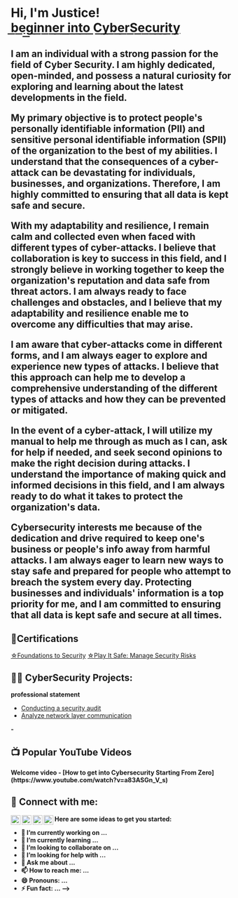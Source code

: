 <h1>Hi, I'm Justice! <br/><a href="https://github.com/JusticeLettre">b͟e͟g͟i͟n͟n͟e͟r͟ ͟i͟n͟t͟o͟ ͟C͟y͟b͟e͟r͟S͟e͟c͟u͟r͟i͟t͟y͟</a>

 
<h2><b>I am an individual with a strong passion for the field of Cyber Security. I am highly dedicated, open-minded, and possess a natural curiosity for exploring and learning about the latest developments in the field.

My primary objective is to protect people's personally identifiable information (PII) and sensitive personal identifiable information (SPII) of the organization to the best of my abilities. I understand that the consequences of a cyber-attack can be devastating for individuals, businesses, and organizations. Therefore, I am highly committed to ensuring that all data is kept safe and secure.

With my adaptability and resilience, I remain calm and collected even when faced with different types of cyber-attacks. I believe that collaboration is key to success in this field, and I strongly believe in working together to keep the organization's reputation and data safe from threat actors. I am always ready to face challenges and obstacles, and I believe that my adaptability and resilience enable me to overcome any difficulties that may arise.

I am aware that cyber-attacks come in different forms, and I am always eager to explore and experience new types of attacks. I believe that this approach can help me to develop a comprehensive understanding of the different types of attacks and how they can be prevented or mitigated.

In the event of a cyber-attack, I will utilize my manual to help me through as much as I can, ask for help if needed, and seek second opinions to make the right decision during attacks. I understand the importance of making quick and informed decisions in this field, and I am always ready to do what it takes to protect the organization's data.

Cybersecurity interests me because of the dedication and drive required to keep one's business or people's info away from harmful attacks. I am always eager to learn new ways to stay safe and prepared for people who attempt to breach the system every day. Protecting businesses and individuals' information is a top priority for me, and I am committed to ensuring that all data is kept safe and secure at all times.</b></h2>

<h2>📝Certifications</h2>
<a href="https://coursera.org/share/6d0509d121801781be88c8dce4d68801">☆Foundations to Security</a>
<a href="https://coursera.org/share/42f41a64f331beeb4ba5d26777bb3a9e">☆Play It Safe: Manage Security Risks</a>
<h2>👨‍💻 CyberSecurity Projects:</h2>

<b> professional statement</b>
 - [Conducting a security audit](https://docs.google.com/document/d/1R2eH8rnn16wiO6wlMBUs1VboeN_mDGAuWUd-V_GkPIo/)
 - [Analyze network layer communication](https://docs.google.com/document/d/1qD3G36Se9nNa4MHmzDPswtCSUSmzYRvRb1pFAERs3Us/)
<b> 
 - 
<h2>📺 Popular YouTube Videos</h2>
<b> Welcome video</b>
- [How to get into Cybersecurity Starting From Zero](https://www.youtube.com/watch?v=a83ASGn_V_s)


<h2> 🤳 Connect with me:</h2>

[<img align="left" alt="JoshMadakor | YouTube" width="22px" src="https://cdn.jsdelivr.net/npm/simple-icons@v3/icons/youtube.svg" />][youtube]
[<img align="left" alt="JoshMadakor | Twitter" width="22px" src="https://cdn.jsdelivr.net/npm/simple-icons@v3/icons/twitter.svg" />][twitter]
[<img align="left" alt="JoshMadakor | LinkedIn" width="22px" src="https://cdn.jsdelivr.net/npm/simple-icons@v3/icons/linkedin.svg" />][linkedin]
[<img align="left" alt="JoshMadakor | Instagram" width="22px" src="https://cdn.jsdelivr.net/npm/simple-icons@v3/icons/instagram.svg" />][instagram]

[twitter]: https://twitter.com/joshmadakor
[youtube]: https://www.youtube.com/c/joshmadakor
[instagram]: https://www.instagram.com/joshmadakor/
[linkedin]: https://linkedin.com/in/joshmadakor

Here are some ideas to get you started:

- 🔭 I’m currently working on ...
- 🌱 I’m currently learning ...
- 👯 I’m looking to collaborate on ...
- 🤔 I’m looking for help with ...
- 💬 Ask me about ...
- 📫 How to reach me: ...
- 😄 Pronouns: ...
- ⚡ Fun fact: ...
-->
